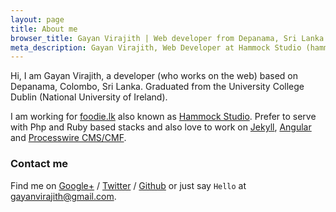 ```yaml
---
layout: page
title: About me
browser_title: Gayan Virajith | Web developer from Depanama, Sri Lanka
meta_description: Gayan Virajith, Web Developer at Hammock Studio (hammock-studio.lk). Based in Depanama, Pannipitiya, Sri Lanka
---
```


Hi, I am Gayan Virajith, a developer (who works on the web) based on Depanama, 
Colombo, Sri Lanka. Graduated from the University College Dublin 
(National University of Ireland). 

I am working for [foodie.lk][foodie] also known as [Hammock Studio][h].
Prefer to serve with Php and Ruby based stacks and also love to work 
on [Jekyll][jekyll], [Angular][ng] and [Processwire CMS/CMF][pw].

### Contact me

Find me on [Google+][google] / [Twitter][Twitter] / [Github][github] or just say `Hello` at 
[gayanvirajith@gmail.com](gayanvirajith@gmail.com).

[h]: http://hammock-studio.lk
[foodie]: http://foodie.lk
[ng]: http://angularjs.org
[pw]: http://processwire.com
[pwf]: http://processwire.com/talk
[jekyll]: http://jekyllrb.com
[github]: https://github.com/gayanvirajith
[google]: https://plus.google.com/+GayanVirajith
[twitter]: https://twitter.com/gayanvirajith
